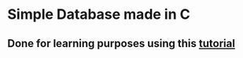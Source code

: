 # Simple Database made in C
## Done for learning purposes using this [tutorial](https://cstack.github.io/db_tutorial)
